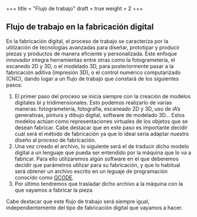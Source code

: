 +++
title = "Flujo de trabajo"
draft = true
weight = 2
+++
## Flujo de trabajo en la fabricación digital
    
En la fabricación digital, el proceso de trabajo se caracteriza por la utilización de tecnologías avanzadas para diseñar, prototipar y producir piezas y productos de manera eficiente y personalizada. Este enfoque innovador integra herramientas entre otras como la fotogrametería, el escanedo 2D y 3D, o el modelado 3D, para posteriormente pasar a la fabricación aditiva (impresión 3D), o el control numérico computarizado (CNC), dando lugar a un flujo de trabajo que constará de los siguientes pasos: 
1. El primer paso del proceso se inicia siempre con la creación de modelos digitales bi y tridimensionales. Esto podemos realizarlo de varias maneras: fotogrametería, fotografía, escaneado 2D y 3D, uso de iA’s generativas, pintura y dibujo digital, software de modelado 3D… Estos modelos actúan como representaciones virtuales de los objetos que se desean fabricar. Cabe destacar que en este paso es importante decidir cuál será el método de fabricación ya que lo ideal sería adaptar nuestro diseño al proceso de fabricación.
2. Una vez creado el archivo, lo siguiente será el de traducir dicho modelo digital a un lenguaje que pueda ser entendido por la máquina que lo va a fabricar. Para ello utilizaremos algún software en el que deberemos decidir que parámetros utilizar para su fabricación, y que lo habitual será obtener un archivo escrito en un leguaje de programación conocido como [GCODE](https://es.wikipedia.org/wiki/G-code).
3. Por último tendremos que trasladar dicho archivo a la máquina con la que vayamos a fabricar la pieza.

Cabe destacar que este flujo de trabajo será siempre igual, independientemente del tipo de fabricación digital que vayamos a hacer.
